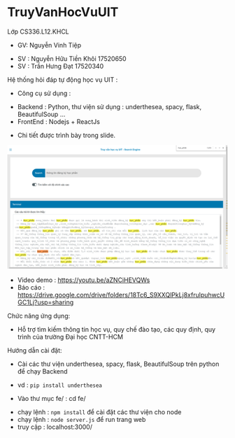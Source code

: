 # TruyVanHocVuUIT
Lớp CS336.L12.KHCL 
- GV: Nguyễn Vinh Tiệp 
 + SV : Nguyễn Hữu Tiền Khôi 17520650
 + SV : Trần Hưng Đạt 17520340

Hệ thống hỏi đáp tự động học vụ UIT :
- Công cụ sử dụng :
 + Backend : Python, thư viện sử dụng : underthesea, spacy, flask, BeautifulSoup ...
 + FrontEnd : Nodejs + ReactJs

- Chi tiết được trình bày trong slide.
 
![alt text](./demo.png)

- Video demo : https://youtu.be/aZNCiHEVQWs
- Báo cáo : https://drive.google.com/drive/folders/18Tc6_S9XXQlPkLj8xfrulpuhwcUGC1Lj?usp=sharing

Chức năng ứng dụng:
- Hỗ trợ tìm kiếm thông tin học vụ, quy chế đào tạo, các quy định, quy trình của trường Đại học CNTT-HCM

Hướng dẫn cài đặt:
- Cài các thư viện underthesea, spacy, flask, BeautifulSoup trên python để chạy Backend
 + vd : `pip install underthesea`
- Vào thư mục fe/ : cd fe/
 + chạy lệnh : `npm install` để cài đặt các thư viện cho node 
 + chạy lệnh : `node server.js` để  run trang web
 + truy cập : localhost:3000/  
 
